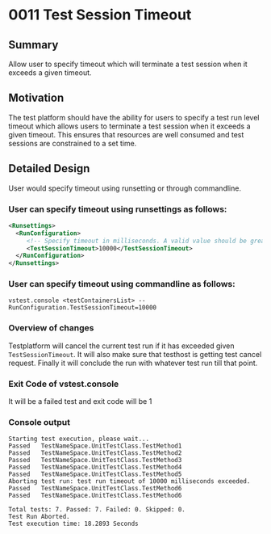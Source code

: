 # 0011 Test Session Timeout

## Summary
Allow user to specify timeout which will terminate a test session when it exceeds a given timeout.

## Motivation
The test platform should have the ability for users to specify a test run level timeout which allows users to terminate a test session when it exceeds a given timeout. This ensures that resources are well consumed and test sessions are constrained to a set time.

## Detailed Design

User would specify timeout using runsetting or through commandline.

### User can specify timeout using runsettings as follows:
```xml
<Runsettings>
  <RunConfiguration>
     <!-- Specify timeout in milliseconds. A valid value should be greater than 0 -->
     <TestSessionTimeout>10000</TestSessionTimeout>
  </RunConfiguration>
</Runsettings>
```

### User can specify timeout using commandline as follows:
```
vstest.console <testContainersList> -- RunConfiguration.TestSessionTimeout=10000
```

### Overview of changes
Testplatform will cancel the current test run if it has exceeded given `TestSessionTimeout`. It will also make sure that testhost is getting test cancel request. Finally it will conclude the run with whatever test run till that point.

### Exit Code of vstest.console
It will be a failed test and exit code will be 1

### Console output
```
Starting test execution, please wait...
Passed   TestNameSpace.UnitTestClass.TestMethod1
Passed   TestNameSpace.UnitTestClass.TestMethod2
Passed   TestNameSpace.UnitTestClass.TestMethod3
Passed   TestNameSpace.UnitTestClass.TestMethod4
Passed   TestNameSpace.UnitTestClass.TestMethod5
Aborting test run: test run timeout of 10000 milliseconds exceeded.
Passed   TestNameSpace.UnitTestClass.TestMethod6
Passed   TestNameSpace.UnitTestClass.TestMethod6

Total tests: 7. Passed: 7. Failed: 0. Skipped: 0.
Test Run Aborted.
Test execution time: 18.2893 Seconds
```


